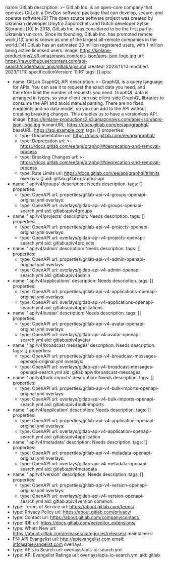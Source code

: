 name: GitLab
description: >-
  GitLab Inc. is an open-core company that operates GitLab, a DevOps software
  package that can develop, secure, and operate software.[9] The open source
  software project was created by Ukrainian developer Dmytro Zaporozhets and
  Dutch developer Sytse Sijbrandij.[10] In 2018, GitLab Inc. was considered to
  be the first partly-Ukrainian unicorn. Since its founding, GitLab Inc. has
  promoted remote work,[13] and is known as one of the largest all-remote
  companies in the world.[14] GitLab has an estimated 30 million registered
  users, with 1 million being active licensed users.
image: https://kinlane-productions2.s3.amazonaws.com/apis-json/apis-json-logo.jpg
url: https://raw.githubusercontent.com/api-search/code/main/_apis/gitlab/apis.md
created: 2023/11/10
modified: 2023/11/10
specificationVersion: '0.16'
tags: []
apis:
  - name: GitLab GraphQL API
    description: >-
      GraphQL is a query language for APIs. You can use it to request the exact
      data you need, and therefore limit the number of requests you need.
      GraphQL data is arranged in types, so your client can use client-side
      GraphQL libraries to consume the API and avoid manual parsing. There are
      no fixed endpoints and no data model, so you can add to the API without
      creating breaking changes. This enables us to have a versionless API.
    image: https://kinlane-productions2.s3.amazonaws.com/apis-json/apis-json-logo.jpg
    humanURL: https://docs.gitlab.com/ee/api/graphql/
    baseURL: https://api.example.com
    tags: []
    properties:
      - type: Documentation
        url: https://docs.gitlab.com/ee/api/graphql/
      - type: Deprecation
        url: >-
          https://docs.gitlab.com/ee/api/graphql/#deprecation-and-removal-process
      - type: Breaking Changes
        url: >-
          https://docs.gitlab.com/ee/api/graphql/#deprecation-and-removal-process
      - type: Rate Limits
        url: https://docs.gitlab.com/ee/api/graphql/#limits
    overlays: []
    aid: gitlab:gitlab-graphql-api
  - name: ' api/v4/groups'
    description: Needs description.
    tags: []
    properties:
      - type: OpenAPI
        url: properties/gitlab-api-v4-groups-openapi-original.yml
    overlays:
      - type: OpenAPI
        url: overlays/gitlab-api-v4-groups-openapi-search.yml
    aid: gitlab:apiv4groups
  - name: ' api/v4/projects'
    description: Needs description.
    tags: []
    properties:
      - type: OpenAPI
        url: properties/gitlab-api-v4-projects-openapi-original.yml
    overlays:
      - type: OpenAPI
        url: overlays/gitlab-api-v4-projects-openapi-search.yml
    aid: gitlab:apiv4projects
  - name: ' api/v4/admin'
    description: Needs description.
    tags: []
    properties:
      - type: OpenAPI
        url: properties/gitlab-api-v4-admin-openapi-original.yml
    overlays:
      - type: OpenAPI
        url: overlays/gitlab-api-v4-admin-openapi-search.yml
    aid: gitlab:apiv4admin
  - name: ' api/v4/applications'
    description: Needs description.
    tags: []
    properties:
      - type: OpenAPI
        url: properties/gitlab-api-v4-applications-openapi-original.yml
    overlays:
      - type: OpenAPI
        url: overlays/gitlab-api-v4-applications-openapi-search.yml
    aid: gitlab:apiv4applications
  - name: ' api/v4/avatar'
    description: Needs description.
    tags: []
    properties:
      - type: OpenAPI
        url: properties/gitlab-api-v4-avatar-openapi-original.yml
    overlays:
      - type: OpenAPI
        url: overlays/gitlab-api-v4-avatar-openapi-search.yml
    aid: gitlab:apiv4avatar
  - name: ' api/v4/broadcast messages'
    description: Needs description.
    tags: []
    properties:
      - type: OpenAPI
        url: properties/gitlab-api-v4-broadcast-messages-openapi-original.yml
    overlays:
      - type: OpenAPI
        url: overlays/gitlab-api-v4-broadcast-messages-openapi-search.yml
    aid: gitlab:apiv4broadcast-messages
  - name: ' api/v4/bulk imports'
    description: Needs description.
    tags: []
    properties:
      - type: OpenAPI
        url: properties/gitlab-api-v4-bulk-imports-openapi-original.yml
    overlays:
      - type: OpenAPI
        url: overlays/gitlab-api-v4-bulk-imports-openapi-search.yml
    aid: gitlab:apiv4bulk-imports
  - name: ' api/v4/application'
    description: Needs description.
    tags: []
    properties:
      - type: OpenAPI
        url: properties/gitlab-api-v4-application-openapi-original.yml
    overlays:
      - type: OpenAPI
        url: overlays/gitlab-api-v4-application-openapi-search.yml
    aid: gitlab:apiv4application
  - name: ' api/v4/metadata'
    description: Needs description.
    tags: []
    properties:
      - type: OpenAPI
        url: properties/gitlab-api-v4-metadata-openapi-original.yml
    overlays:
      - type: OpenAPI
        url: overlays/gitlab-api-v4-metadata-openapi-search.yml
    aid: gitlab:apiv4metadata
  - name: ' api/v4/version'
    description: Needs description.
    tags: []
    properties:
      - type: OpenAPI
        url: properties/gitlab-api-v4-version-openapi-original.yml
    overlays:
      - type: OpenAPI
        url: overlays/gitlab-api-v4-version-openapi-search.yml
    aid: gitlab:apiv4version
common:
  - type: Terms of Service
    url: https://about.gitlab.com/terms/
  - type: Privacy Policy
    url: https://about.gitlab.com/privacy/
  - type: Contact
    url: https://about.gitlab.com/company/contact/
  - type: IDE
    url: https://docs.gitlab.com/ee/editor_extensions/
  - type: Whats New
    url: https://about.gitlab.com/releases/categories/releases/
maintainers:
  - FN: API Evangelist
    url: http://apievangelist.com
    email: info@apievangelist.com
overlays:
  - type: APIs.io Search
    url: overlays/apis-io-search.yml
  - type: API Evangelist Ratings
    url: overlays/apis-io-search.yml
aid: gitlab
